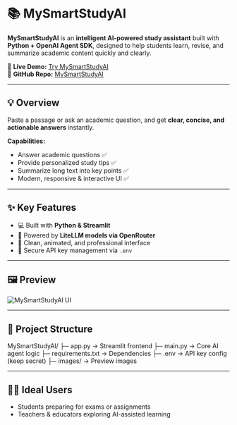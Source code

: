 # 📚 MySmartStudyAI

**MySmartStudyAI** is an **intelligent AI-powered study assistant** built with **Python + OpenAI Agent SDK**, designed to help students learn, revise, and summarize academic content quickly and clearly.  

🔗 **Live Demo:** [Try MySmartStudyAI](https://mysmartstudyai.streamlit.app/)  
🐙 **GitHub Repo:** [MySmartStudyAI](https://github.com/tejasjundre/MySmartStudyAI)

---

## 💡 Overview

Paste a passage or ask an academic question, and get **clear, concise, and actionable answers** instantly.  

**Capabilities:**  
- Answer academic questions ✅  
- Provide personalized study tips ✅  
- Summarize long text into key points ✅  
- Modern, responsive & interactive UI ✅  

---

## ✨ Key Features

- 💻 Built with **Python & Streamlit**  
- 🧠 Powered by **LiteLLM models via OpenRouter**  
- 🎨 Clean, animated, and professional interface  
- 🔐 Secure API key management via `.env`  

---

## 🖼️ Preview

![MySmartStudyAI UI](images/preview.jpg)  

---

## 📁 Project Structure

MySmartStudyAI/
├─ app.py → Streamlit frontend
├─ main.py → Core AI agent logic
├─ requirements.txt → Dependencies
├─ .env → API key config (keep secret)
├─ images/ → Preview images


---

## 🧑‍💻 Ideal Users

- Students preparing for exams or assignments  
- Teachers & educators exploring AI-assisted learning  

